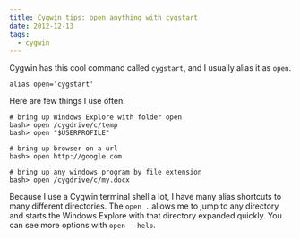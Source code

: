 ```yaml
---
title: Cygwin tips: open anything with cygstart
date: 2012-12-13
tags:
  - cygwin
---
```

Cygwin has this cool command called `cygstart`, and I usually alias it as `open`.
 

    
    alias open='cygstart'
    

 
Here are few things I use often:

    
     
    # bring up Windows Explore with folder open
    bash> open /cygdrive/c/temp
    bash> open "$USERPROFILE"
     
    # bring up browser on a url
    bash> open http://google.com
     
    # bring up any windows program by file extension
    bash> open /cygdrive/c/my.docx
    

Because I use a Cygwin terminal shell a lot, I have many alias shortcuts to many different directories. The `open .` allows me to jump to any directory and starts the Windows Explore with that directory expanded quickly. You can see more options with `open --help`.